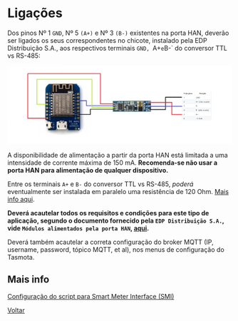 # Ligações

Dos pinos Nº 1 `GND`, Nº 5 `(A+)` e Nº 3 `(B-)` existentes na porta HAN, deverão ser ligados os seus correspondentes no chicote, instalado pela EDP Distribuição S.A., aos respectivos terminais `GND, `A+` e `B-` do conversor TTL vs RS-485:

![tasmota-rs485](./img/tasmota-rs485.png)
>

A disponibilidade de alimentação a partir da porta HAN está limitada a uma intensidade de corrente máxima de 150 mA. **Recomenda-se não usar a porta HAN para alimentação de qualquer dispositivo.**

Entre os terminais `A+` e `B-` do conversor TTL vs RS-485, *poderá* eventualmente ser instalada em paralelo uma resistência de 120 Ohm. [Mais info aqui](../Energy%20Box#impedância-de-linha).

**Deverá acautelar todos os requisitos e condições para este tipo de aplicação, segundo o documento fornecido pela `EDP Distribuição S.A.`, vide `Módulos alimentados pela porta HAN`, [aqui](https://www.edpdistribuicao.pt/sites/edd/files/2019-06/Requisitos%20dos%20m%C3%B3dulos%20HAN_2019.05.31.pdf).**

Deverá também acautelar a correta configuração do broker MQTT (IP, username, password, tópico MQTT, et al), nos menus de configuração do Tasmota.

## Mais info

[Configuração do script para Smart Meter Interface (SMI)](./CONFIGURAÇÃO-SCRIPT-SMI.md)

[Voltar](./README.md)

